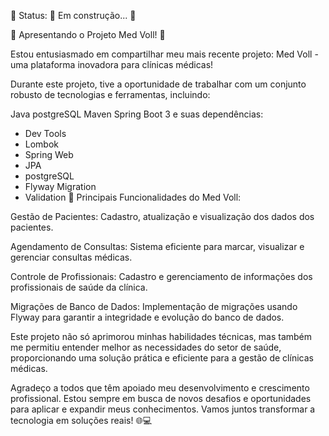 🚧 Status: 🚧 Em construção... 🚧

🚀 Apresentando o Projeto Med Voll! 🚀

Estou entusiasmado em compartilhar meu mais recente projeto: Med Voll - uma plataforma inovadora para clínicas médicas!

Durante este projeto, tive a oportunidade de trabalhar com um conjunto robusto de tecnologias e ferramentas, incluindo:

Java
postgreSQL 
Maven
Spring Boot 3 e suas dependências:
 - Dev Tools
 - Lombok
 - Spring Web
 - JPA
 - postgreSQL 
 - Flyway Migration
 -  Validation
🌟 Principais Funcionalidades do Med Voll:

Gestão de Pacientes: Cadastro, atualização e visualização dos dados dos pacientes.

Agendamento de Consultas: Sistema eficiente para marcar, visualizar e gerenciar consultas médicas.

Controle de Profissionais: Cadastro e gerenciamento de informações dos profissionais de saúde da clínica.

Migrações de Banco de Dados: Implementação de migrações usando Flyway para garantir a integridade e evolução do banco de dados.

Este projeto não só aprimorou minhas habilidades técnicas, mas também me permitiu entender melhor as necessidades do setor de saúde, proporcionando uma solução prática e eficiente para a gestão de clínicas médicas.

Agradeço a todos que têm apoiado meu desenvolvimento e crescimento profissional. Estou sempre em busca de novos desafios e oportunidades para aplicar e expandir meus conhecimentos. Vamos juntos transformar a tecnologia em soluções reais! 🌐💻

